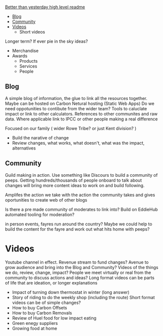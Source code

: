 [Better than yesterday high level readme](./README.md)
* [Blog](Idea.md#Blog)
* [Community](Idea.md#Community)
* [Videos](Idea.md#Videos)
  * Short videos

Longer term? If ever pie in the sky ideas?
* Merchandise
* Awards
  * Products
  * Services
  * People

## Blog
A simple blog of information, the glue to link all the resources together. 
Maybe can be hosted on Carbon Netural hosting (Static Web Apps) 
Do we need oppotunities to contibute from the wider team? 
Tools to caluclate impact or link to other calculators. 
References to other communites and raw data. Where applicable link to IPCC or other people making a real difference

Focused on our family ( wider Rowe Tribe? or just Kent division? )
  * Build the narative of change
  * Review changes, what works, what doesn't, what was the impact, alternatives

## Community
Guild making in action. Use something like Discours to build a community of peeps. Getting hundreds/thousands of people onboard to talk about changes will bring more content ideas to work on and build following. 

Amplifes the action we take with the action the community takes and gives oportunities to create web of other blogs

Is there a pre made community of moderates to link into?
Build on EddieHub automated tooling for moderation?

in person events, fayres run around the country? Maybe we could help to build the content for the fayre and work out what hits home with peeps?

# Videos
Youtube channel in effect. 
Revenue stream to fund changes? Avenue to grow audience and bring into the Blog and Community? 
Videos of the things we do, review, change, impact? 
People we meet virtually or real from the community to discuss actions and ideas?
Long format videos can be parts of life that are ideation, or longer explanations
  * Impact of turning down thermostat in winter (long answer)
  * Story of riding to do the weekly shop (including the route) 
Short format videos can be of simple changes? 
  * How to buy Carbon Offsets
  * How to buy Carbon Removals
  * Review of Huel food for low impact eating
  * Green enegy suppliers
  * Growing food at home
